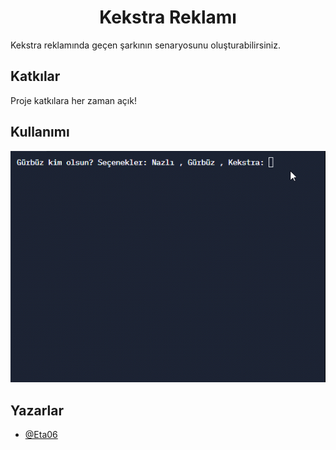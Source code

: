   
<h1 align="center">Kekstra Reklamı </h1>

Kekstra reklamında geçen şarkının senaryosunu oluşturabilirsiniz.



## Katkılar

Proje katkılara her zaman açık!




## Kullanımı
<p align="center">
  <img src="https://github.com/Eta06/kekstra/blob/main/Kekstra-GitHub.gif?raw=true"/>
</p>
  


## Yazarlar

- [@Eta06](https://github.com/Eta06)
